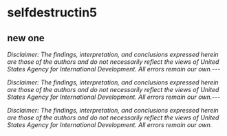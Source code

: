 # selfdestructin5
new one
---

*Disclaimer: The findings, interpretation, and conclusions expressed herein are those of the authors and do not necessarily reflect the views of United States Agency for International Development. All errors remain our own.*---

*Disclaimer: The findings, interpretation, and conclusions expressed herein are those of the authors and do not necessarily reflect the views of United States Agency for International Development. All errors remain our own.*---

*Disclaimer: The findings, interpretation, and conclusions expressed herein are those of the authors and do not necessarily reflect the views of United States Agency for International Development. All errors remain our own.*
